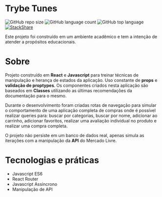 # Trybe Tunes

![GitHub repo size](https://img.shields.io/github/repo-size/lionelsu/trybe-online-store?style=for-the-badge)
![GitHub language count](https://img.shields.io/github/languages/count/lionelsu/trybe-online-store?style=for-the-badge)
![GitHub top language](https://img.shields.io/github/languages/top/lionelsu/trybe-online-store?style=for-the-badge)
[![StackShare](https://img.shields.io/badge/tech-stack-0690fa.svg?style=for-the-badge)](https://stackshare.io/lionelsu/trybe-online-store)

Este projeto foi construído em um ambiente acadêmico e tem a intenção de atender a propósitos educacionais.

# Sobre

Projeto construído em **React** e **Javascript** para treinar técnicas de manipulação e herança de estados da aplicação. Uso constante de **props** e **validação de proptypes**. Os componentes criados nesta aplicação são baseados em **Classes** utilizando as últimas recomendações da documentação para o mesmo.

Durante o desenvolvimento foram criadas rotas de navegação para simular o comportamento de uma aplicação completa de compras onde é possível realizar queries para: buscar por categorias, buscar por nome, adicionar ao carrinho, adicionar favoritos, realizar uma avaliação individual no produto e realizar uma compra completa.

O projeto não persiste em um banco de dados real, apenas simula as iterações com a manipulação da **API** do Mercado Livre.

# Tecnologias e práticas

* Javascript ES6
* React Router
* Javascript Assíncrono 
* Manipulação de API

